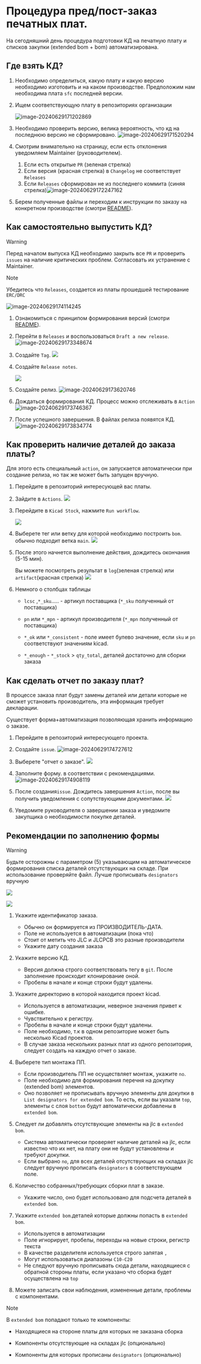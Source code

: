 # Процедура пред/пост-заказ печатных плат.

На сегодняшний день процедура подготовки КД на печатную плату и списков закупки (extended bom + bom) автоматизирована. 

## Где взять КД?

1. Необходимо определиться, какую плату и какую версию необходимо изготовить и на каком производстве.
   Предположим нам необходима плата `sfc` последней версии. 

2. Ищем соответствующую плату в репозиториях организации
   
   ![image-20240629171202869](design//image-20240629171202869.png)

3. Необходимо проверить версию, велика вероятность, что кд на последнюю версию не сформировано.
   ![image-20240629171520294](design//image-20240629171520294.png)

4. Смотрим внимательно на страницу, если есть отклонения уведомляем Maintainer (руководителем).
   
   1. Если есть открытые `PR` (зеленая стрелка)
   2. Если версия (красная стрелка) в `Changelog` не соответствует `Releases`
   3. Если `Releases` сформирован не из последнего коммита (синяя стрелка)![image-20240629172247162](design//image-20240629172247162.png)

5. Берем полученные файлы и переходим к инструкции по заказу на конкретном производстве (смотри [README](./README.md)).

## Как самостоятельно выпустить КД?

> [!WARNING]
> 
> Перед началом выпуска КД необходимо закрыть все `PR` и проверить `issues` на наличие критических проблем. Согласовать их устранение с Maintainer.

> [!NOTE]
> 
> Убедитесь что `Releases`, создается из платы прошедшей тестирование `ERC/DRC`
> 
> ![image-20240629174114245](design//image-20240629174114245.png)

1. Ознакомиться с принципом формирования версий (смотри [README](./general_version_guid.md)).

2. Перейти в `Releases` и воспользоваться  `Draft a new release`.
   ![image-20240629173348674](design//image-20240629173348674.png)

3. Создайте `Tag`.
   ![](design/2025-03-30-14-33-47-image.png)

4. Создайте `Release notes`.
   
   ![](design/2025-03-30-14-35-14-image.png)

5. Создайте релиз.
   ![image-20240629173620746](design//image-20240629173620746.png)

6. Дождаться формирования КД. Процесс можно отслеживать в `Action`![image-20240629173746367](design//image-20240629173746367.png)

7. После успешного завершения. В файлах релиза появятся КД.
   ![image-20240629173834774](design//image-20240629173834774.png)

## Как проверить наличие деталей до заказа платы?

Для этого есть специальный `action`, он запускается автоматически при создание релиза, но так же может быть запущен вручную.

1. Перейдите в репозиторий интересующей вас платы.

2. Зайдите в `Actions`.
   ![](design/2025-03-30-15-23-08-image.png)

3. Перейдите в `Kicad Stock`, нажмите `Run workflow`.
   
   ![](design/2025-03-30-15-24-58-image.png)

4. Выберете тег или ветку для которой необходимо построить `bom`. обычно подходит ветка `main`.
   ![](design/2025-03-30-15-26-12-image.png)

5. После этого начнется выполнение действия, дождитесь окончания (5-15 мин).
   
   Вы можете посмотреть результат в `log`(зеленая стрелка) или `artifact`(красная стрелка)
   ![](design/2025-03-30-15-29-28-image.png)

6. Немного о столбцах таблицы
   
   - `lcsc` ,`*_sku`..... - артикул поставщика (`*_sku` полученный от поставщика)
   
   - `pn` или `*_mpn` - артикул производителя (`*_mpn` полученный от поставщика)
   
   - `*_ok` или `*_consistent` - поле имеет булево значение,  если `sku` и `pn` соответствуют значениям kicad. 
   
   - `*_enough` - `*_stock` > `qty_total`, деталей достаточно для сборки заказа

## Как сделать отчет по заказу плат?

В процессе заказа плат будут замены деталей или детали которые не сможет установить производитель, эта информация требует декларации.

Существует форма+автоматизация позволяющая хранить информацию о заказе.

1. Перейдите в репозиторий интересующего проекта.

2. Создайте `issue`.
   ![image-20240629174727612](design//image-20240629174727612.png)

3. Выберете "отчет о заказе".
   ![](design/2025-03-30-14-42-36-image.png)

4. Заполните форму. в соответствии с рекомендациями. 
   ![image-20240629174908119](design//image-20240629174908119.png)

5. После создания`issue`. Дождитесь завершения `Action`, после вы получить уведомления с сопутствующими документами.
   ![](design/2025-03-30-14-45-03-image.png)

6. Уведомите руководителя о завершении заказа и уведомите закупщика о необходимости покупке деталей.

## Рекомендации по заполнению формы

> [!WARNING]
> 
> Будьте осторожны с параметром (5) указывающим на автоматическое формирования списка деталей отсутствующих на складе. При использование проверяйте файл. Лучше прописывать `designators` вручную

![](design/2025-03-30-14-48-03-image.png)

![](design/2025-03-30-15-05-25-image.png)

1. Укажите идентификатор заказа. 
   
   - Обычно он формируется из ПРОИЗВОДИТЕЛЬ-ДАТА. 
   - Поле не используется в автоматизации (пока что)
   - Стоит от метить что JLC и JLCPCB это разные производители
   - Укажите дату создания заказа

2. Укажите версию КД.
   
   - Версия должна строго соответствовать тегу в `git`. После заполнение происходит клонирование оной.
   - Пробелы в начале и конце строки будут удалены.

3. Укажите директорию в которой находится проект kicad.
   
   - Используется в автоматизации, неверное значения привет к ошибке.
   - Чувствительно к регистру.
   - Пробелы в начале и конце строки будут удалены.
   - Поле необходимо, т.к в одном репозиторие может быть несколько Kicad проектов. 
   - В случае заказа нескольких разных плат из одного репозитория, следует создать на каждую отчет о заказе.

4. Выберете тип монтажа ПП.
   
   - Если производитель ПП не осуществляет монтаж, укажите `no`.
   - Поле необходимо для формирования перечня на докупку (extended bom) элементов.
   - Оно позволяет не прописывать вручную элементы для докупки в `List designators for extended bom`. То есть, если вы указали `top`, элементы с слоя `bottom` будут автоматически добавлены в `extended bom`.

5. Следует ли добавлять отсутствующие элементы на jlc в `extended bom`.
   
   - Система автоматически проверяет наличие деталей на jlc, если известно что их нет, на плату они не будут установлены и требуют докупки. 
   - Если выбрано `no`, для всех деталей отсутствующих на складах jlc следует вручную прописать `designators` в соответствующем поле.

6. Количество собранных/требующих сборки плат в заказе.
   
   - Укажите число, оно будет использовано для подсчета деталей в `extended bom`.

7. Укажите `extended bom`.деталей которые должны попасть в `extended bom`.
   
   - Используется в автоматизации
   - Поле игнорирует, пробелы, переходы на новые строки, регистр текста
   - В качестве разделителя используется строго запятая `,`
   - Могут использоваться диапазоны `C10-C20`
   - Не следуют вручную прописывать сюда детали, находящиеся с обратной стороны платы, если указано что сборка будет осуществлена на `top`

8. Можете записать свои наблюдения, измененные детали, проблемы с компонентами. 

> [!NOTE]
> 
> В `extended bom` попадают только те компоненты:
> 
> - Находящиеся на стороне платы для которых не заказана сборка
> 
> - Компоненты отсутствующие на складах jlc (опционально)
> 
> - Компоненты для которых прописаны `designators` (опционально)
